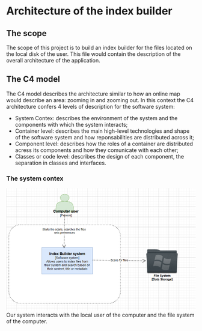 # Architecture of the index builder

## The scope
The scope of this project is to build an index builder for the files located on the local disk of the user. This file would contain the description of the overall architecture of the application.

## The C4 model 
The C4 model describes the architecture similar to how an online map would describe an area: zooming in and zooming out. In this context the C4 architecture confers 4 levels of description for the software system: 
*   System Contex: describes the environment of the system and the components with which the system interacts;
*   Container level: describes the main high-level technologies and shape of the software system and how reponsabilities are distributed across it;
*   Component level: describes how the roles of a container are distributed acress its components and how they comunicate with each other;
*   Classes or code level: describes the design of each component, the separation in classes and interfaces.

### The system contex
![The system context diagram](.\System_Context_Diagram.png) 
Our system interacts with the local user of the computer and the file system of the computer.
    